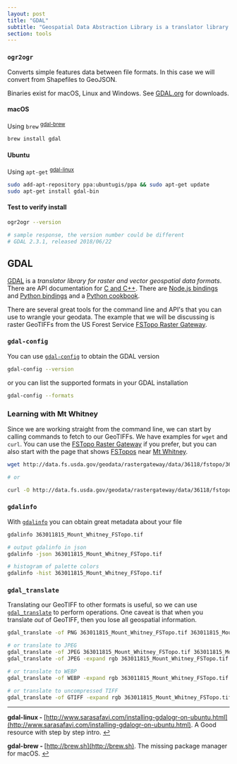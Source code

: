 ```yaml
---
layout: post
title: "GDAL"
subtitle: "Geospatial Data Abstraction Library is a translator library for raster and vector geospatial data formats"
section: tools
---
```



### `ogr2ogr`

Converts simple features data between file formats.  In this case we will convert from Shapefiles to GeoJSON.  

Binaries exist for macOS, Linux and Windows.  See [GDAL.org][gdal] for downloads.

#### macOS

Using `brew` <sup id="a-gdal-brew">[gdal-brew](#f-gdal-brew)</sup>
``` bash
brew install gdal
```

#### Ubuntu

Using `apt-get` <sup id="a-gdal-linux">[gdal-linux](#f-gdal-linux)</sup>
``` bash
sudo add-apt-repository ppa:ubuntugis/ppa && sudo apt-get update
sudo apt-get install gdal-bin
```

#### Test to verify install

``` bash
ogr2ogr --version

# sample response, the version number could be different
# GDAL 2.3.1, released 2018/06/22
```

## GDAL
[GDAL](http://www.gdal.org) is a _translator library for raster and vector geospatial data formats_.  There are API documentation for [C and C++](http://www.gdal.org/#index_devdocs_api).  There are [Node.js bindings](https://github.com/naturalatlas/node-gdal) and [Python bindings](https://pypi.python.org/pypi/GDAL/) and a [Python cookbook](https://pcjericks.github.io/py-gdalogr-cookbook/).

There are several great tools for the command line and API's that you can use to wrangle your geodata.  The example that we will be discussing is raster GeoTIFFs from the US Forest Service [FSTopo Raster Gateway](http://data.fs.usda.gov/geodata/rastergateway/states-regions/states.php).

### `gdal-config`

You can use [`gdal-config`](http://www.gdal.org/gdal-config.html) to obtain the GDAL version

``` bash
gdal-config --version
```

or you can list the supported formats in your GDAL installation

``` bash
gdal-config --formats
```

### Learning with Mt Whitney
Since we are working straight from the command line, we can start by calling commands to fetch to our GeoTIFFs.  We have examples for `wget` and `curl`.  You can use the [FSTopo Raster Gateway](http://data.fs.usda.gov/geodata/rastergateway/states-regions/states.php) if you prefer, but you can also start with the page that shows [FSTopos](http://data.fs.usda.gov/geodata/rastergateway/states-regions/quad-index.php?blockID=36118) near [Mt Whitney](http://roblabs.com/MtW).

``` bash
wget http://data.fs.usda.gov/geodata/rastergateway/data/36118/fstopo/363011815_Mount_Whitney_FSTopo.tif

# or

curl -O http://data.fs.usda.gov/geodata/rastergateway/data/36118/fstopo/363011815_Mount_Whitney_FSTopo.tif
```

### `gdalinfo`

With [`gdalinfo`](http://www.gdal.org/gdalinfo.html) you can obtain great metadata about your file

``` bash
gdalinfo 363011815_Mount_Whitney_FSTopo.tif

# output gdalinfo in json
gdalinfo -json 363011815_Mount_Whitney_FSTopo.tif

# histogram of palette colors
gdalinfo -hist 363011815_Mount_Whitney_FSTopo.tif
```


### `gdal_translate`

Translating our GeoTIFF to other formats is useful, so we can use [`gdal_translate`](http://www.gdal.org/gdal_translate.html) to perform operations.  One caveat is that when you translate *out* of GeoTIFF, then you lose all geospatial information.

``` bash
gdal_translate -of PNG 363011815_Mount_Whitney_FSTopo.tif 363011815_Mount_Whitney_FSTopo.png

# or translate to JPEG
gdal_translate -of JPEG 363011815_Mount_Whitney_FSTopo.tif 363011815_Mount_Whitney_FSTopo.jpg
gdal_translate -of JPEG -expand rgb 363011815_Mount_Whitney_FSTopo.tif 363011815_Mount_Whitney_FSTopo.jpg

# or translate to WEBP
gdal_translate -of WEBP -expand rgb 363011815_Mount_Whitney_FSTopo.tif 363011815_Mount_Whitney_FSTopo.webp

# or translate to uncompressed TIFF
gdal_translate -of GTIFF -expand rgb 363011815_Mount_Whitney_FSTopo.tif 363011815_Mount_Whitney_FSTopo.TIFF
```

---

<b id="f-gdal-linux">gdal-linux - </b>  [http://www.sarasafavi.com/installing-gdalogr-on-ubuntu.html](http://www.sarasafavi.com/installing-gdalogr-on-ubuntu.html).  A Good resource with step by step intro. [↩](#a-gdal-linux)

<b id="f-gdal-brew">gdal-brew - </b>  [http://brew.sh](http://brew.sh).  The missing package manager for macOS. [↩](#a-gdal-brew)


[gdal]: https://www.gdal.org/index.html
[ogr]:  https://www.gdal.org/ogr2ogr.html
